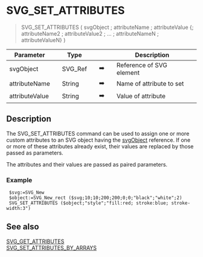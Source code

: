 <!-- SVG_SET_ATTRIBUTES ( objectID ; Param_2 ; … ; N )
 -> objectID (Text)
 -> Param_2 ; … ; N (Text)-->
# SVG_SET_ATTRIBUTES

> SVG_SET_ATTRIBUTES ( svgObject ; attributeName ; attributeValue {; attributeName2 ; attributeValue2 ; ... ; attributeNameN ; attributeValueN} )

| Parameter |     | Type |     |     |     | Description |     |
| --- | --- | --- | --- | --- | --- | --- | --- |
| svgObject |     | SVG_Ref |     | ➡️ |     | Reference of SVG element |     |
| attributeName |     | String |     | ➡️ |     | Name of attribute to set |     |
| attributeValue |     | String |     | ➡️ |     | Value of attribute |     |

## Description

The SVG_SET_ATTRIBUTES command can be used to assign one or more custom attributes to an SVG object having the [svgObject](# "Reference of SVG element") reference. If one or more of these attributes already exist, their values are replaced by those passed as parameters.

The attributes and their values are passed as paired parameters.

### Example  

```4d
 $svg:=SVG_New   
 $object:=SVG_New_rect ($svg;10;10;200;200;0;0;"black";"white";2)  
 SVG_SET_ATTRIBUTES ($object;"style";"fill:red; stroke:blue; stroke-width:3")
```

## See also

[SVG_GET_ATTRIBUTES](SVG_GET_ATTRIBUTES.md)  
[SVG_SET_ATTRIBUTES_BY_ARRAYS](SVG_SET_ATTRIBUTES_BY_ARRAYS.md)
